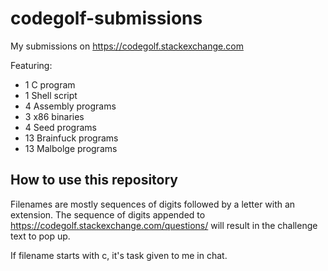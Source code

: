 # codegolf-submissions
My submissions on https://codegolf.stackexchange.com

Featuring:
 - 1 C program
 - 1 Shell script
 - 4 Assembly programs
 - 3 x86 binaries
 - 4 Seed programs
 - 13 Brainfuck programs
 - 13 Malbolge programs

## How to use this repository

Filenames are mostly sequences of digits followed by a letter with an extension. The sequence of digits appended to https://codegolf.stackexchange.com/questions/ will result in the challenge text to pop up.

If filename starts with c, it's task given to me in chat.
